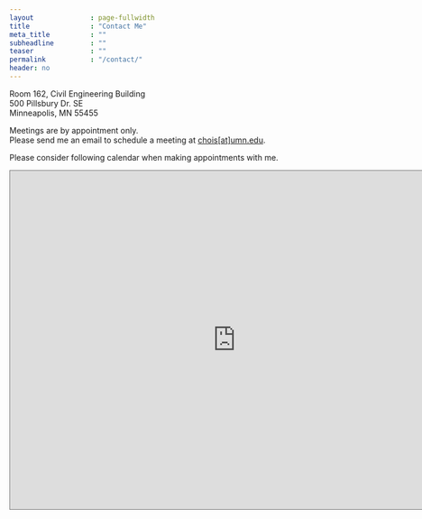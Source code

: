 ```yaml
---
layout              : page-fullwidth
title               : "Contact Me"
meta_title          : ""
subheadline         : ""
teaser              : ""
permalink           : "/contact/"
header: no
---
```


Room 162, Civil Engineering Building<br>
500 Pillsbury Dr. SE<br>
Minneapolis, MN 55455

Meetings are by appointment only.<br>
Please send me an email to schedule a meeting at <a href="mailto:chois@umn.edu">chois[at]umn.edu</a>.

Please consider following calendar when making appointments with me.

<iframe src="https://calendar.google.com/calendar/embed?height=600&wkst=1&bgcolor=%23ffffff&ctz=America%2FToronto&showTitle=0&showNav=1&showPrint=0&showTabs=0&mode=WEEK&showCalendars=0&src=Y2hvaXNAdW1uLmVkdQ&src=YmVuY2hvaTkzQGdtYWlsLmNvbQ&color=%230B8043&color=%23AD1457" style="border:solid 1px #777" width="800" height="600" frameborder="0" scrolling="no"></iframe>
